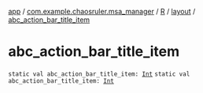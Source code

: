 [app](../../../index.md) / [com.example.chaosruler.msa_manager](../../index.md) / [R](../index.md) / [layout](index.md) / [abc_action_bar_title_item](.)

# abc_action_bar_title_item

`static val abc_action_bar_title_item: `[`Int`](https://kotlinlang.org/api/latest/jvm/stdlib/kotlin/-int/index.html)
`static val abc_action_bar_title_item: `[`Int`](https://kotlinlang.org/api/latest/jvm/stdlib/kotlin/-int/index.html)